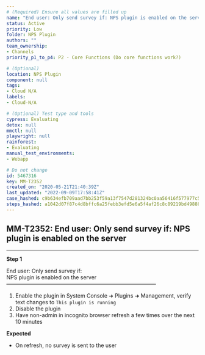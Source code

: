 ```yaml
---
# (Required) Ensure all values are filled up
name: "End user: Only send survey if: NPS plugin is enabled on the server"
status: Active
priority: Low
folder: NPS Plugin
authors: ""
team_ownership: 
- Channels
priority_p1_to_p4: P2 - Core Functions (Do core functions work?)

# (Optional)
location: NPS Plugin
component: null
tags: 
- Cloud N/A
labels: 
- Cloud-N/A

# (Optional) Test type and tools
cypress: Evaluating
detox: null
mmctl: null
playwright: null
rainforest: 
- Evaluating
manual_test_environments: 
- Webapp

# Do not change
id: 5467316
key: MM-T2352
created_on: "2020-05-21T21:40:39Z"
last_updated: "2022-09-09T17:58:41Z"
case_hashed: c9b634efb709aad7bb253f59a13f7547d281324bc0aa56416f577977c5f178ec3a48ed4758fef48cac0505de3e482554
steps_hashed: a1042d07f87c4d8bffc6a25febb3efd5e6a5f4af26c8c89219bd49888eceec20e3cca46632c97bb74af56783c22ef621
---
```


<!-- (Auto-generated) Based on frontmatter's "key" and "name" -->

## MM-T2352: End user: Only send survey if: NPS plugin is enabled on the server

---

**Step 1**

End user: Only send survey if:\
NPS plugin is enabled on the server\
————————————————————————————

1. Enable the plugin in System Console ➜ Plugins ➜ Management, verify text changes to `This plugin is running`
2. Disable the plugin
3. Have non-admin in incognito browser refresh a few times over the next 10 minutes

**Expected**

- On refresh, no survey is sent to the user
